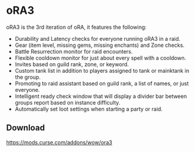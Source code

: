 # oRA3
oRA3 is the 3rd iteration of oRA, it features the following:

 - Durability and Latency checks for everyone running oRA3 in a raid.
 - Gear (item level, missing gems, missing enchants) and Zone checks.
 - Battle Resurrection monitor for raid encounters.
 - Flexible cooldown monitor for just about every spell with a cooldown.
 - Invites based on guild rank, zone, or keyword.
 - Custom tank list in addition to players assigned to tank or mainktank in the group.
 - Promoting to raid assistant based on guild rank, a list of names, or just everyone.
 - Intelligent ready check window that will display a divider bar between groups report based on instance difficulty.
 - Automatically set loot settings when starting a party or raid.

## Download
https://mods.curse.com/addons/wow/ora3